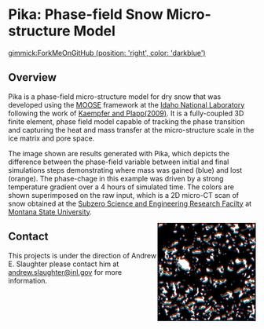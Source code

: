 # Pika: Phase-field Snow Micro-structure Model

[gimmick:ForkMeOnGitHub (position: 'right', color: 'darkblue')
](http://www.github.com/idaholab/pika)

## Overview

Pika is a phase-field micro-structure model for dry snow that was developed using the [MOOSE](https://www.mooseframework.org) framework at the [Idaho National Laboratory](https://www.inl.gov) following the work of [Kaempfer and Plapp(2009)](http://journals.aps.org/pre/abstract/10.1103/PhysRevE.79.031502). It is a fully-coupled 3D finite element, phase field model capable of tracking the phase transition and capturing the heat and mass transfer at the micro-structure scale in the ice matrix and pore space.

The image shown are results generated with Pika, which depicts the difference between the phase-field variable between initial and final simulations steps demonstrating where mass was gained (blue) and lost (orange). The phase-chage in this example was driven by a strong temperature gradient over a 4 hours of simulated time. The colors are shown superimposed on the raw input, which is a 2D micro-CT scan of snow obtained at the [Subzero Science and Engineering Research Facilty](http://www.coe.montana.edu/ce/subzero) at [Montana State University](http://www.montana.edu).

<img src="images/snow_2d_gain_loss.png" alt="Pika 2D Simulation" align="right" style="width: 200px;"/>



## Contact
This projects is under the direction of Andrew E. Slaughter please contact him at andrew.slaughter@inl.gov for more information.
